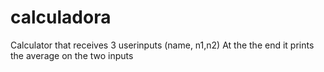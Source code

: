 # calculadora
Calculator that receives 3 userinputs (name, n1,n2)
At the the end it prints the average on the two inputs
